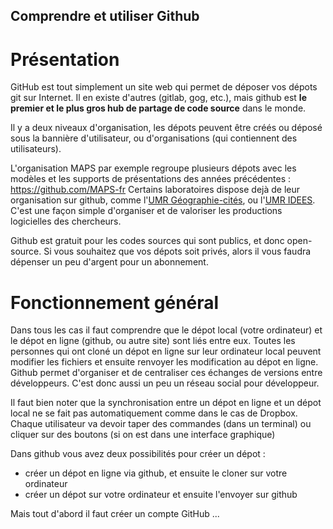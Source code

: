 ## Comprendre et utiliser Github

# Présentation

GitHub est tout simplement un site web qui permet de déposer vos dépots git sur Internet. Il en existe d'autres (gitlab, gog, etc.), mais github est **le premier et le plus gros hub de partage de code source** dans le monde.

Il y a deux niveaux d'organisation, les dépots peuvent être créés ou déposé sous la bannière d'utilisateur, ou d'organisations (qui contiennent des utilisateurs).

L'organisation MAPS par exemple regroupe plusieurs dépots avec les modèles et les supports de présentations des années précédentes : https://github.com/MAPS-fr Certains laboratoires dispose dejà de leur organisation sur github, comme l'[UMR Géographie-cités](https://github.com/Geographie-cites), ou l'[UMR IDEES](https://github.com/IDEES-Rouen). C'est une façon simple d'organiser et de valoriser les productions logicielles des chercheurs.

Github est gratuit pour les codes sources qui sont publics, et donc open-source. Si vous souhaitez que vos dépots soit privés, alors il vous faudra dépenser un peu d'argent pour un abonnement.

# Fonctionnement général

Dans tous les cas il faut comprendre que le dépot local (votre ordinateur) et le dépot en ligne (github, ou autre site) sont liés entre eux. Toutes les personnes qui ont cloné un dépot en ligne sur leur ordinateur local peuvent modifier les fichiers et ensuite renvoyer les modification au dépot en ligne. Github permet d'organiser et de centraliser ces échanges de versions entre développeurs. C'est donc aussi un peu un réseau social pour développeur.

Il faut bien noter que la synchronisation entre un dépot en ligne et un dépot local ne se fait pas automatiquement comme dans le cas de Dropbox. Chaque utilisateur va devoir taper des commandes (dans un terminal) ou cliquer sur des boutons (si on est dans une interface graphique)

Dans github vous avez deux possibilités pour créer un dépot :
- créer un dépot en ligne via github, et ensuite le cloner sur votre ordinateur
- créer un dépot sur votre ordinateur et ensuite l'envoyer sur github

Mais tout d'abord il faut créer un compte GitHub ...
 



